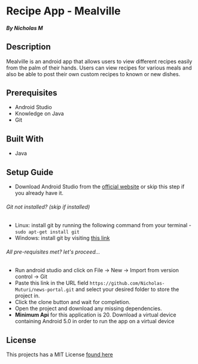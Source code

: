 # Recipe App - Mealville
##### By Nicholas M

## Description
Mealville is an android app that allows users to view different recipes easily from the palm of their hands. Users can view recipes for various meals and also be able to post their own custom recipes to known or new dishes.

## Prerequisites
+ Android Studio
+ Knowledge on Java
+ Git

## Built With
+ Java

## Setup Guide
+ Download Android Studio from the [official website](https://developer.android.com/studio) or skip this step if you already have it.
###### Git not installed? (skip if installed)
+ Linux: install git by running the following command from your terminal - `sudo apt-get install git`
+ Windows: install git by visiting [this link](https://gitforwindows.org/)

###### All pre-requisites met? let's proceed...
+ Run android studio and click on  File -> New -> Import from version control -> Git
+ Paste this link in the URL field `https://github.com/Nicholas-Muturi/news-portal.git` and select your desired folder to store the project in.
+ Click the clone button and wait for completion.
+ Open the project and download any missing dependencies.
+ **Minimum Api** for this application is 20. Download a virtual device containing Android 5.0 in order to run the app on a virtual device

## License
This projects has a MIT License [found here](LICENSE)